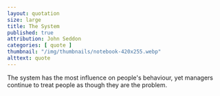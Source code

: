 ```yaml
---
layout: quotation
size: large
title: The System
published: true
attribution: John Seddon
categories: [ quote ]
thumbnail: "/img/thumbnails/notebook-420x255.webp"
alttext: quote
---
```


The system has the most influence on people's behaviour, yet managers 
continue to treat people as though they are the problem.
